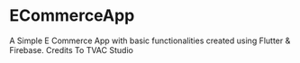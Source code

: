 # ECommerceApp
A Simple E Commerce App with basic functionalities created using Flutter &amp; Firebase. 
Credits To TVAC Studio
